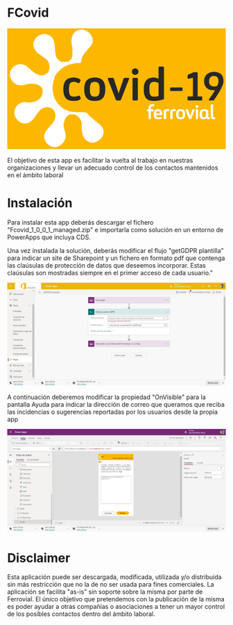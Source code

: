 # FCovid
![PowerApps FCovid Tool](https://github.com/Ferrovial-DSI/FCovid/blob/main/Logo-Covid-blancoA.jpg)

El objetivo de esta app es facilitar la vuelta al trabajo en nuestras organizaciones y llevar un adecuado control de los contactos mantenidos en el ámbito laboral

# Instalación

Para instalar esta app deberás descargar el fichero "Fcovid_1_0_0_1_managed.zip" e importarla como solución en un entorno de PowerApps que incluya CDS.

Una vez instalada la solución, deberás modificar el flujo "getGDPR plantilla" para indicar un site de Sharepoint y un fichero en formato pdf que contenga las claúsulas de protección de datos que deseemos incorporar. Estas claúsulas son mostradas siempre en el primer acceso de cada usuario."

![PowerApps FCovid getGDPR](https://github.com/Ferrovial-DSI/FCovid/blob/main/getGDPR.jpg)


A continuación deberemos modificar la propiedad "OnVisible" para la pantalla Ayuda para indicar la dirección de correo que queramos que reciba las incidencias o sugerencias reportadas por los usuarios desde la propia app

![PowerApps FCovid Ayuda](https://github.com/Ferrovial-DSI/FCovid/blob/main/PantallaAyuda.jpg)


# Disclaimer
Esta aplicación puede ser descargada, modificada, utilizada y/o distribuida sin más restricción que no la de no ser usada para fines comerciales. La aplicación se facilita "as-is" sin soporte sobre la misma por parte de Ferrovial.
El único objetivo que pretendemos con la publicación de la misma es poder ayudar a otras compañías o asociaciones a tener un mayor control de los posibles contactos dentro del ámbito laboral.
